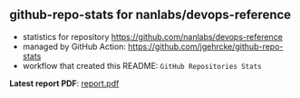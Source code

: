 ## github-repo-stats for nanlabs/devops-reference

- statistics for repository https://github.com/nanlabs/devops-reference
- managed by GitHub Action: https://github.com/jgehrcke/github-repo-stats
- workflow that created this README: `GitHub Repositories Stats`

**Latest report PDF**: [report.pdf](https://github.com/nanlabs/awesome-nan/raw/github-repo-stats/nanlabs/devops-reference/latest-report/report.pdf)

